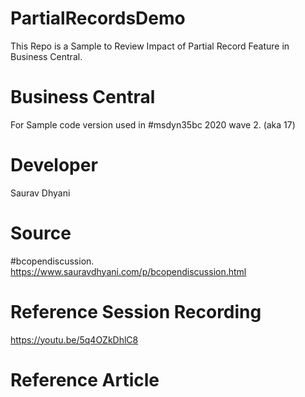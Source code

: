 # PartialRecordsDemo
This Repo is a Sample to Review Impact of Partial Record Feature in Business Central.

# Business Central
For Sample code version used in #msdyn35bc 2020 wave 2. (aka 17)

# Developer
Saurav Dhyani

# Source
#bcopendiscussion. https://www.sauravdhyani.com/p/bcopendiscussion.html

# Reference Session Recording
https://youtu.be/5q4OZkDhlC8

# Reference Article
